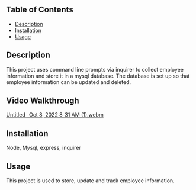 ## Table of Contents
- [Description](#description)
- [Installation](#installation)
- [Usage](#usage)



## Description
This project uses command line prompts via inquirer to collect employee information and store it in a mysql database. The database is set up so that employee information can be updated and deleted. 

## Video Walkthrough
[Untitled_ Oct 8, 2022 8_31 AM (1).webm](https://user-images.githubusercontent.com/108777796/194715482-ce1fb0ae-c9bc-489a-b940-ba2f43be6486.webm)


## Installation
Node, Mysql, express, inquirer


## Usage 
This project is used to store, update and track employee information.

